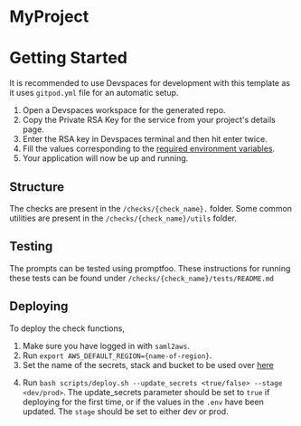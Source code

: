 # MyProject  

# Getting Started

It is recommended to use Devspaces for development with this template as it uses `gitpod.yml` file for an automatic setup.
1. Open a Devspaces workspace for the generated repo.
2. Copy the Private RSA Key for the service from your project's details page.
3. Enter the RSA key in Devspaces terminal and then hit enter twice.
4. Fill the values corresponding to the [required environment variables](env/.env.dev.template).
5. Your application will now be up and running. 

## Structure
The checks are present in the `/checks/{check_name}.` folder. Some common utilities are present in the `/checks/{check_name}/utils` folder.

## Testing
The prompts can be tested using promptfoo. These instructions for running these tests can be found under `/checks/{check_name}/tests/README.md`

## Deploying
To deploy the check functions,
1. Make sure you have logged in with `saml2aws`.
2. Run `export AWS_DEFAULT_REGION={name-of-region}`.
3. Set the name of the secrets, stack and bucket to be used over [here](scripts/deploy.sh#L35)
<!-- Ideally, this name will be generated using the name of the project and service when creating a template. -->
4. Run `bash scripts/deploy.sh --update_secrets <true/false> --stage <dev/prod>`. The update_secrets parameter should be set to `true` if deploying for the first time, or if the values in the `.env` have been updated. The `stage` should be set to either dev or prod.
